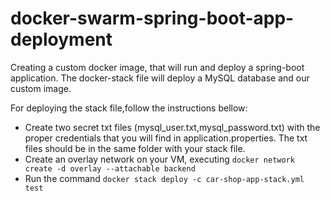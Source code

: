 # docker-swarm-spring-boot-app-deployment
Creating a custom docker image, that will run and deploy a spring-boot application. The docker-stack file will deploy a MySQL database and our custom image. 

For deploying the stack file,follow the instructions bellow:
 - Create two secret txt files (mysql_user.txt,mysql_password.txt) with the proper credentials that you will find in application.properties.
   The txt files should be in the same folder with your stack file.
 - Create an overlay network on your VM, executing  `docker network create -d overlay --attachable backend`
 - Run the command  `docker stack deploy -c car-shop-app-stack.yml test`
 
